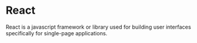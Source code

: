# React 

React is a javascript framework or library used for building user interfaces specifically for single-page applications.